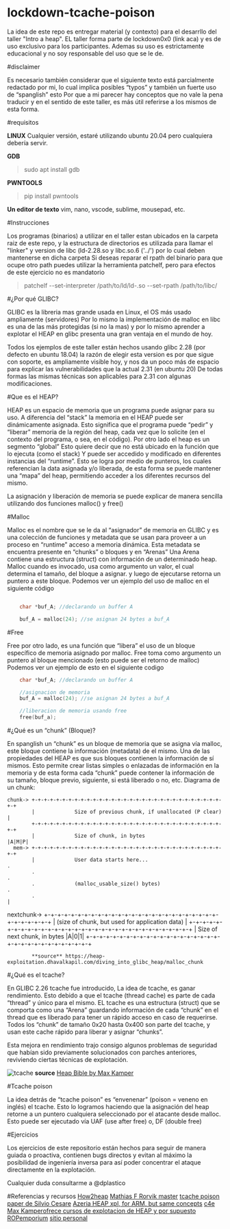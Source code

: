 # lockdown-tcache-poison

La idea de este repo es entregar material (y contexto) para el desarrllo del taller "Intro a heap". EL taller forma parte de lockdown0x0 (link aca) y es de uso exclusivo para los participantes. Ademas su uso es estrictamente educacional y no soy responsable del uso que se le de.

#disclaimer

Es necesario también considerar que el siguiente texto está parcialmente redactado por mi, lo cual implica posibles “typos” y también un fuerte uso de “spanglish” esto Por que a mi parecer hay conceptos que no vale la pena traducir y en el sentido de este taller, es más útil referirse a los mismos de esta forma.

#requisitos

**LINUX**
Cualquier versión, estaré utilizando ubuntu 20.04 pero cualquiera debería servir.

**GDB**
> sudo apt install gdb

**PWNTOOLS**
> pip install pwntools

**Un editor de texto**
vim, nano, vscode, sublime, mousepad, etc.

#Instrucciones

Los programas (binarios) a utilizar en el taller estan ubicados en la carpeta raiz de este repo, y la estructura de directorios es utilizada para llamar el "linker" y version de libc (ld-2.28.so y libc.so.6 ('../') por lo cual deben mantenerse en dicha carpeta
Si deseas reparar el rpath del binario para que ocupe otro path puedes utilizar la herramienta patchelf, pero para efectos de este ejercicio no es mandatorio

> patchelf --set-interpreter /path/to/ld/ld-.so --set-rpath /path/to/libc/

#¿Por qué GLIBC?

GLIBC es la libreria mas grande usada en Linux, el OS más usado ampliamente (servidores) Por lo mismo la implementación de malloc en libc es una de las más protegidas (si no la mas) y por lo mismo aprender a explotar el HEAP en glibc presenta una gran ventaja en el mundo de hoy. 

Todos los ejemplos de este taller están hechos usando glibc 2.28 (por defecto en ubuntu 18.04) la razón de elegir esta version es por que sigue con soporte, es ampliamente visible hoy, y nos da un poco más de espacio para explicar las vulnerabilidades que la actual 2.31 (en ubuntu 20) De todas formas las mismas técnicas son aplicables para 2.31 con algunas modificaciones.

#Que es el HEAP?

HEAP es un espacio de memoria que un programa puede asignar para su uso. A diferencia del “stack” la memoria en el HEAP puede ser dinámicamente asignada. Esto significa que el programa puede “pedir” y “liberar” memoria de la región del heap, cada vez que lo solicite (en el contexto del programa, o sea, en el código). Por otro lado el heap es un segmento “global” Esto quiere decir que no está ubicado en la función que lo ejecuta (como el stack) Y puede ser accedido y modificado en diferentes instancias del “runtime”. Esto se logra por medio de punteros, los cuales referencian la data asignada y/o liberada, de esta forma se puede mantener una “mapa” del heap, permitiendo acceder a los diferentes recursos del mismo.

La asignación y liberación de memoria se puede explicar de manera sencilla utilizando dos funciones malloc() y free()

#Malloc

Malloc es el nombre que se le da al “asignador” de memoria en GLIBC y es una colección de funciones y metadata que se usan para proveer a un proceso en “runtime” acceso a memoria dinámica. Esta metadata se encuentra presente en “chunks” o bloques y en “Arenas” Una Arena contiene una estructura (struct) con información de un determinado heap. 
Malloc cuando es invocado, usa como argumento un valor, el cual determina el tamaño, del bloque a asignar. y luego de ejecutarse retorna un puntero a este bloque. Podemos ver un ejemplo del uso de malloc en el siguiente código

```c

    char *buf_A; //declarando un buffer A

    buf_A = malloc(24); //se asignan 24 bytes a buf_A
```
#Free 

Free por otro lado, es una función que “libera” el uso de un bloque específico de memoria asignado por malloc. Free toma como argumento un puntero al bloque mencionado (esto puede ser el retorno de malloc)
Podemos ver un ejemplo de esto en el siguiente codigo
```c
    char *buf_A; //declarando un buffer A

    //asignacion de memoria   
    buf_A = malloc(24); //se asignan 24 bytes a buf_A

    //liberacion de memoria usando free
    free(buf_a);
```

#¿Qué es un “chunk” (Bloque)?

En spanglish un “chunk” es un bloque de memoria que se asigna vía malloc, este bloque contiene la información (metadata) de el mismo. Una de las propiedades del HEAP es que sus bloques contienen la información de sí mismos. Esto permite crear listas simples o enlazadas de información en la memoria y de esta forma cada “chunk” puede contener la información de su tamaño, bloque previo, siguiente, si está liberado o no, etc.
Diagrama de un chunk:

    chunk-> +-+-+-+-+-+-+-+-+-+-+-+-+-+-+-+-+-+-+-+-+-+-+-+-+-+-+-+-+-+-+-+-+
            |             Size of previous chunk, if unallocated (P clear)  |
            +-+-+-+-+-+-+-+-+-+-+-+-+-+-+-+-+-+-+-+-+-+-+-+-+-+-+-+-+-+-+-+-+
            |             Size of chunk, in bytes                     |A|M|P|
      mem-> +-+-+-+-+-+-+-+-+-+-+-+-+-+-+-+-+-+-+-+-+-+-+-+-+-+-+-+-+-+-+-+-+
            |             User data starts here...                          .
            .                                                               .
            .             (malloc_usable_size() bytes)                      .
            .                                                               |
nextchunk-> +-+-+-+-+-+-+-+-+-+-+-+-+-+-+-+-+-+-+-+-+-+-+-+-+-+-+-+-+-+-+-+-+
            |             (size of chunk, but used for application data)    |
            +-+-+-+-+-+-+-+-+-+-+-+-+-+-+-+-+-+-+-+-+-+-+-+-+-+-+-+-+-+-+-+-+
            |             Size of next chunk, in bytes                |A|0|1|
            +-+-+-+-+-+-+-+-+-+-+-+-+-+-+-+-+-+-+-+-+-+-+-+-+-+-+-+-+-+-+-+-+
            
            **source** https://heap-exploitation.dhavalkapil.com/diving_into_glibc_heap/malloc_chunk

#¿Qué es el tcache?

En GLIBC 2.26 tcache fue introducido, La idea de tcache, es ganar rendimiento. Esto debido a que el tcache (thread cache) es parte de cada “thread” y único para el mismo. EL tcache es una estructura (struct) que se comporta como una “Arena” guardando información de cada “chunk” en el thread que es liberado para tener un rápido acceso en caso de requerirse. Todos los “chunk” de tamaño 0x20 hasta 0x400 son parte del tcache, y usan este cache rápido para liberar y asignar “chunks”.

Esta mejora en rendimiento trajo consigo algunos problemas de seguridad que habían sido previamente solucionados con parches anteriores, reviviendo ciertas técnicas de explotación.

![tcache](https://i.imgur.com/O41t29O.png)
**source** [Heap Bible by Max Kamper](https://www.udemy.com/course/linux-heap-exploitation-part-1/)

#Tcache poison

La idea detrás de “tcache poison” es “envenenar” (poison = veneno en inglés) el tcache. Esto lo logramos haciendo que la asignación del heap retorne a un puntero cualquiera seleccionado por el atacante desde malloc. Esto puede ser ejecutado vía UAF (use after free) o,  DF (double free)

#Ejercicios

Los ejercicios de este repositorio están hechos para seguir de manera guiada o proactiva, contienen bugs directos y evitan al máximo la posibilidad de ingeniería inversa para así poder concentrar el ataque directamente en la explotación.

Cualquier duda consultarme a @dplastico

#Referencias y recursos
[How2heap](https://github.com/shellphish/how2heap)
[Mathias F Rorvik master](https://www.duo.uio.no/bitstream/handle/10852/69062/7/mymaster.pdf)
[tcache poison paper de Silvio Cesare](https://drive.google.com/file/d/1XpdruvtC1qW0OKLxO8FaqU9XCl8O_SON/view)
[Azeria HEAP xpl, for ARM, but same concepts](https://azeria-labs.com/heap-exploitation-part-1-understanding-the-glibc-heap-implementation/)
[c4e](https://c4ebt.github.io/)
[Max Kamperofrece cursos de explotacion de HEAP y por supuesto ROPemporium](https://ropemporium.com)
[sitio personal](https://github.dplastico.io)
